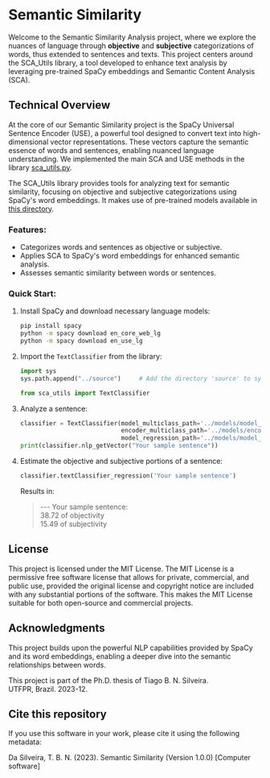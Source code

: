 # Semantic Similarity

Welcome to the Semantic Similarity Analysis project, where we explore the nuances of language through **objective** and **subjective** categorizations of words, thus extended to sentences and texts. This project centers around the SCA_Utils library, a tool developed to enhance text analysis by leveraging pre-trained SpaCy embeddings and Semantic Content Analysis (SCA).


## Technical Overview
At the core of our Semantic Similarity project is the SpaCy Universal Sentence Encoder (USE), a powerful tool designed to convert text into high-dimensional vector representations. These vectors capture the semantic essence of words and sentences, enabling nuanced language understanding. We implemented the main SCA and USE methods in the library [sca_utils.py](https://github.com/tbnsilveira/semantic_similarity/blob/main/source/sca_utils.py).


The SCA_Utils library provides tools for analyzing text for semantic similarity, focusing on objective and subjective categorizations using SpaCy's word embeddings. It makes use of pre-trained models available in [this directory](https://github.com/tbnsilveira/semantic_similarity/tree/main/models).

### Features:

- Categorizes words and sentences as objective or subjective.
- Applies SCA to SpaCy's word embeddings for enhanced semantic analysis.
- Assesses semantic similarity between words or sentences.

### Quick Start:

1. Install SpaCy and download necessary language models:

    ```bash
    pip install spacy
    python -m spacy download en_core_web_lg
    python -m spacy download en_use_lg
    ```

2. Import the `TextClassifier` from the library:

    ```python
    import sys
    sys.path.append("../source")     # Add the directory 'source' to sys.path

    from sca_utils import TextClassifier
    ```

3. Analyze a sentence:

    ```python
    classifier = TextClassifier(model_multiclass_path='../models/model_02_E.h5',
                                encoder_multiclass_path='../models/encoder_oneHot_E.pickle',
                                model_regression_path='../models/model_01_D2.h5')
    print(classifier.nlp_getVector("Your sample sentence"))
    ```

4. Estimate the objective and subjective portions of a sentence:

    ```python
    classifier.textClassifier_regression('Your sample sentence')
    ```

    Results in:
    > --- Your sample sentence:  
    > 38.72 of objectivity  
    > 15.49 of subjectivity  


## License
This project is licensed under the MIT License. The MIT License is a permissive free software license that allows for private, commercial, and public use, provided the original license and copyright notice are included with any substantial portions of the software. This makes the MIT License suitable for both open-source and commercial projects.


## Acknowledgments
This project builds upon the powerful NLP capabilities provided by SpaCy and its word embeddings, enabling a deeper dive into the semantic relationships between words. 

This project is part of the Ph.D. thesis of Tiago B. N. Silveira.  
UTFPR, Brazil. 2023-12.  

## Cite this repository
If you use this software in your work, please cite it using the following metadata:

Da Silveira, T. B. N. (2023). Semantic Similarity (Version 1.0.0) [Computer software]
